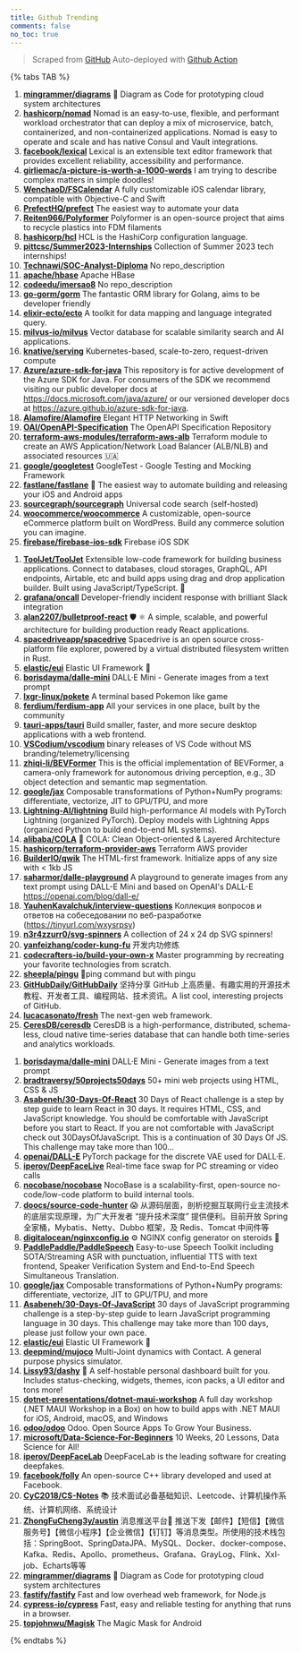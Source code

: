 ```yaml
---
title: Github Trending
comments: false
no_toc: true
---
```


> Scraped from [GitHub](https://github.com/trending)
Auto-deployed with [Github Action](https://docs.github.com/en/actions)

{% tabs TAB %}
<!-- tab Daily -->
1. [**mingrammer/diagrams**](https://github.com/mingrammer/diagrams)
🎨 Diagram as Code for prototyping cloud system architectures
2. [**hashicorp/nomad**](https://github.com/hashicorp/nomad)
Nomad is an easy-to-use, flexible, and performant workload orchestrator that can deploy a mix of microservice, batch, containerized, and non-containerized applications. Nomad is easy to operate and scale and has native Consul and Vault integrations.
3. [**facebook/lexical**](https://github.com/facebook/lexical)
Lexical is an extensible text editor framework that provides excellent reliability, accessibility and performance.
4. [**girliemac/a-picture-is-worth-a-1000-words**](https://github.com/girliemac/a-picture-is-worth-a-1000-words)
I am trying to describe complex matters in simple doodles!
5. [**WenchaoD/FSCalendar**](https://github.com/WenchaoD/FSCalendar)
A fully customizable iOS calendar library, compatible with Objective-C and Swift
6. [**PrefectHQ/prefect**](https://github.com/PrefectHQ/prefect)
The easiest way to automate your data
7. [**Reiten966/Polyformer**](https://github.com/Reiten966/Polyformer)
Polyformer is an open-source project that aims to recycle plastics into FDM filaments
8. [**hashicorp/hcl**](https://github.com/hashicorp/hcl)
HCL is the HashiCorp configuration language.
9. [**pittcsc/Summer2023-Internships**](https://github.com/pittcsc/Summer2023-Internships)
Collection of Summer 2023 tech internships!
10. [**Technawi/SOC-Analyst-Diploma**](https://github.com/Technawi/SOC-Analyst-Diploma)
No repo_description
11. [**apache/hbase**](https://github.com/apache/hbase)
Apache HBase
12. [**codeedu/imersao8**](https://github.com/codeedu/imersao8)
No repo_description
13. [**go-gorm/gorm**](https://github.com/go-gorm/gorm)
The fantastic ORM library for Golang, aims to be developer friendly
14. [**elixir-ecto/ecto**](https://github.com/elixir-ecto/ecto)
A toolkit for data mapping and language integrated query.
15. [**milvus-io/milvus**](https://github.com/milvus-io/milvus)
Vector database for scalable similarity search and AI applications.
16. [**knative/serving**](https://github.com/knative/serving)
Kubernetes-based, scale-to-zero, request-driven compute
17. [**Azure/azure-sdk-for-java**](https://github.com/Azure/azure-sdk-for-java)
This repository is for active development of the Azure SDK for Java. For consumers of the SDK we recommend visiting our public developer docs at https://docs.microsoft.com/java/azure/ or our versioned developer docs at https://azure.github.io/azure-sdk-for-java.
18. [**Alamofire/Alamofire**](https://github.com/Alamofire/Alamofire)
Elegant HTTP Networking in Swift
19. [**OAI/OpenAPI-Specification**](https://github.com/OAI/OpenAPI-Specification)
The OpenAPI Specification Repository
20. [**terraform-aws-modules/terraform-aws-alb**](https://github.com/terraform-aws-modules/terraform-aws-alb)
Terraform module to create an AWS Application/Network Load Balancer (ALB/NLB) and associated resources 🇺🇦
21. [**google/googletest**](https://github.com/google/googletest)
GoogleTest - Google Testing and Mocking Framework
22. [**fastlane/fastlane**](https://github.com/fastlane/fastlane)
🚀 The easiest way to automate building and releasing your iOS and Android apps
23. [**sourcegraph/sourcegraph**](https://github.com/sourcegraph/sourcegraph)
Universal code search (self-hosted)
24. [**woocommerce/woocommerce**](https://github.com/woocommerce/woocommerce)
A customizable, open-source eCommerce platform built on WordPress. Build any commerce solution you can imagine.
25. [**firebase/firebase-ios-sdk**](https://github.com/firebase/firebase-ios-sdk)
Firebase iOS SDK
<!-- endtab -->
<!-- tab Weekly -->
1. [**ToolJet/ToolJet**](https://github.com/ToolJet/ToolJet)
Extensible low-code framework for building business applications. Connect to databases, cloud storages, GraphQL, API endpoints, Airtable, etc and build apps using drag and drop application builder. Built using JavaScript/TypeScript. 🚀
2. [**grafana/oncall**](https://github.com/grafana/oncall)
Developer-friendly incident response with brilliant Slack integration
3. [**alan2207/bulletproof-react**](https://github.com/alan2207/bulletproof-react)
🛡️ ⚛️ A simple, scalable, and powerful architecture for building production ready React applications.
4. [**spacedriveapp/spacedrive**](https://github.com/spacedriveapp/spacedrive)
Spacedrive is an open source cross-platform file explorer, powered by a virtual distributed filesystem written in Rust.
5. [**elastic/eui**](https://github.com/elastic/eui)
Elastic UI Framework 🙌
6. [**borisdayma/dalle-mini**](https://github.com/borisdayma/dalle-mini)
DALL·E Mini - Generate images from a text prompt
7. [**lxgr-linux/pokete**](https://github.com/lxgr-linux/pokete)
A terminal based Pokemon like game
8. [**ferdium/ferdium-app**](https://github.com/ferdium/ferdium-app)
All your services in one place, built by the community
9. [**tauri-apps/tauri**](https://github.com/tauri-apps/tauri)
Build smaller, faster, and more secure desktop applications with a web frontend.
10. [**VSCodium/vscodium**](https://github.com/VSCodium/vscodium)
binary releases of VS Code without MS branding/telemetry/licensing
11. [**zhiqi-li/BEVFormer**](https://github.com/zhiqi-li/BEVFormer)
This is the official implementation of BEVFormer, a camera-only framework for autonomous driving perception, e.g., 3D object detection and semantic map segmentation.
12. [**google/jax**](https://github.com/google/jax)
Composable transformations of Python+NumPy programs: differentiate, vectorize, JIT to GPU/TPU, and more
13. [**Lightning-AI/lightning**](https://github.com/Lightning-AI/lightning)
Build high-performance AI models with PyTorch Lightning (organized PyTorch). Deploy models with Lightning Apps (organized Python to build end-to-end ML systems).
14. [**alibaba/COLA**](https://github.com/alibaba/COLA)
🥤 COLA: Clean Object-oriented & Layered Architecture
15. [**hashicorp/terraform-provider-aws**](https://github.com/hashicorp/terraform-provider-aws)
Terraform AWS provider
16. [**BuilderIO/qwik**](https://github.com/BuilderIO/qwik)
The HTML-first framework. Initialize apps of any size with < 1kb JS
17. [**saharmor/dalle-playground**](https://github.com/saharmor/dalle-playground)
A playground to generate images from any text prompt using DALL-E Mini and based on OpenAI's DALL-E https://openai.com/blog/dall-e/
18. [**YauhenKavalchuk/interview-questions**](https://github.com/YauhenKavalchuk/interview-questions)
Коллекция вопросов и ответов на собеседовании по веб-разработке (https://tinyurl.com/wxysrpsy)
19. [**n3r4zzurr0/svg-spinners**](https://github.com/n3r4zzurr0/svg-spinners)
A collection of 24 x 24 dp SVG spinners!
20. [**yanfeizhang/coder-kung-fu**](https://github.com/yanfeizhang/coder-kung-fu)
开发内功修炼
21. [**codecrafters-io/build-your-own-x**](https://github.com/codecrafters-io/build-your-own-x)
Master programming by recreating your favorite technologies from scratch.
22. [**sheepla/pingu**](https://github.com/sheepla/pingu)
🐧ping command but with pingu
23. [**GitHubDaily/GitHubDaily**](https://github.com/GitHubDaily/GitHubDaily)
坚持分享 GitHub 上高质量、有趣实用的开源技术教程、开发者工具、编程网站、技术资讯。A list cool, interesting projects of GitHub.
24. [**lucacasonato/fresh**](https://github.com/lucacasonato/fresh)
The next-gen web framework.
25. [**CeresDB/ceresdb**](https://github.com/CeresDB/ceresdb)
CeresDB is a high-performance, distributed, schema-less, cloud native time-series database that can handle both time-series and analytics workloads.
<!-- endtab -->
<!-- tab Monthly -->
1. [**borisdayma/dalle-mini**](https://github.com/borisdayma/dalle-mini)
DALL·E Mini - Generate images from a text prompt
2. [**bradtraversy/50projects50days**](https://github.com/bradtraversy/50projects50days)
50+ mini web projects using HTML, CSS & JS
3. [**Asabeneh/30-Days-Of-React**](https://github.com/Asabeneh/30-Days-Of-React)
30 Days of React challenge is a step by step guide to learn React in 30 days. It requires HTML, CSS, and JavaScript knowledge. You should be comfortable with JavaScript before you start to React. If you are not comfortable with JavaScript check out 30DaysOfJavaScript. This is a continuation of 30 Days Of JS. This challenge may take more than 100…
4. [**openai/DALL-E**](https://github.com/openai/DALL-E)
PyTorch package for the discrete VAE used for DALL·E.
5. [**iperov/DeepFaceLive**](https://github.com/iperov/DeepFaceLive)
Real-time face swap for PC streaming or video calls
6. [**nocobase/nocobase**](https://github.com/nocobase/nocobase)
NocoBase is a scalability-first, open-source no-code/low-code platform to build internal tools.
7. [**doocs/source-code-hunter**](https://github.com/doocs/source-code-hunter)
😱 从源码层面，剖析挖掘互联网行业主流技术的底层实现原理，为广大开发者 “提升技术深度” 提供便利。目前开放 Spring 全家桶，Mybatis、Netty、Dubbo 框架，及 Redis、Tomcat 中间件等
8. [**digitalocean/nginxconfig.io**](https://github.com/digitalocean/nginxconfig.io)
⚙️ NGINX config generator on steroids 💉
9. [**PaddlePaddle/PaddleSpeech**](https://github.com/PaddlePaddle/PaddleSpeech)
Easy-to-use Speech Toolkit including SOTA/Streaming ASR with punctuation, influential TTS with text frontend, Speaker Verification System and End-to-End Speech Simultaneous Translation.
10. [**google/jax**](https://github.com/google/jax)
Composable transformations of Python+NumPy programs: differentiate, vectorize, JIT to GPU/TPU, and more
11. [**Asabeneh/30-Days-Of-JavaScript**](https://github.com/Asabeneh/30-Days-Of-JavaScript)
30 days of JavaScript programming challenge is a step-by-step guide to learn JavaScript programming language in 30 days. This challenge may take more than 100 days, please just follow your own pace.
12. [**elastic/eui**](https://github.com/elastic/eui)
Elastic UI Framework 🙌
13. [**deepmind/mujoco**](https://github.com/deepmind/mujoco)
Multi-Joint dynamics with Contact. A general purpose physics simulator.
14. [**Lissy93/dashy**](https://github.com/Lissy93/dashy)
🚀 A self-hostable personal dashboard built for you. Includes status-checking, widgets, themes, icon packs, a UI editor and tons more!
15. [**dotnet-presentations/dotnet-maui-workshop**](https://github.com/dotnet-presentations/dotnet-maui-workshop)
A full day workshop (.NET MAUI Workshop in a Box) on how to build apps with .NET MAUI for iOS, Android, macOS, and Windows
16. [**odoo/odoo**](https://github.com/odoo/odoo)
Odoo. Open Source Apps To Grow Your Business.
17. [**microsoft/Data-Science-For-Beginners**](https://github.com/microsoft/Data-Science-For-Beginners)
10 Weeks, 20 Lessons, Data Science for All!
18. [**iperov/DeepFaceLab**](https://github.com/iperov/DeepFaceLab)
DeepFaceLab is the leading software for creating deepfakes.
19. [**facebook/folly**](https://github.com/facebook/folly)
An open-source C++ library developed and used at Facebook.
20. [**CyC2018/CS-Notes**](https://github.com/CyC2018/CS-Notes)
📚 技术面试必备基础知识、Leetcode、计算机操作系统、计算机网络、系统设计
21. [**ZhongFuCheng3y/austin**](https://github.com/ZhongFuCheng3y/austin)
消息推送平台📝 推送下发【邮件】【短信】【微信服务号】【微信小程序】【企业微信】【钉钉】等消息类型。所使用的技术栈包括：SpringBoot、SpringDataJPA、MySQL、Docker、docker-compose、Kafka、Redis、Apollo、prometheus、Grafana、GrayLog、Flink、Xxl-job、Echarts等等
22. [**mingrammer/diagrams**](https://github.com/mingrammer/diagrams)
🎨 Diagram as Code for prototyping cloud system architectures
23. [**fastify/fastify**](https://github.com/fastify/fastify)
Fast and low overhead web framework, for Node.js
24. [**cypress-io/cypress**](https://github.com/cypress-io/cypress)
Fast, easy and reliable testing for anything that runs in a browser.
25. [**topjohnwu/Magisk**](https://github.com/topjohnwu/Magisk)
The Magic Mask for Android
<!-- endtab -->
{% endtabs %}
